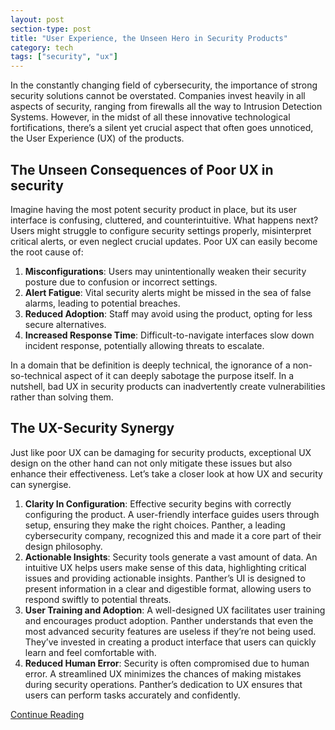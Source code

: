 ```yaml
---
layout: post
section-type: post
title: "User Experience, the Unseen Hero in Security Products"
category: tech
tags: ["security", "ux"]
---
```


In the constantly changing field of cybersecurity, the importance of strong security solutions cannot be overstated.
Companies invest heavily in all aspects of security, ranging from firewalls all the way to Intrusion Detection Systems.
However, in the midst of all these innovative technological fortifications, there’s a silent yet crucial aspect that often goes unnoticed, the User Experience (UX) of the products.

## The Unseen Consequences of Poor UX in security

Imagine having the most potent security product in place, but its user interface is confusing, cluttered, and counterintuitive.
What happens next? Users might struggle to configure security settings properly, misinterpret critical alerts, or even neglect crucial updates.
Poor UX can easily become the root cause of:

1. **Misconfigurations**: Users may unintentionally weaken their security posture due to confusion or incorrect settings.
2. **Alert Fatigue**: Vital security alerts might be missed in the sea of false alarms, leading to potential breaches.
3. **Reduced Adoption**: Staff may avoid using the product, opting for less secure alternatives.
4. **Increased Response Time**: Difficult-to-navigate interfaces slow down incident response, potentially allowing threats to escalate.

In a domain that be definition is deeply technical, the ignorance of a non-so-technical aspect of it can deeply sabotage the purpose itself.
In a nutshell, bad UX in security products can inadvertently create vulnerabilities rather than solving them.

## The UX-Security Synergy

Just like poor UX can be damaging for security products, exceptional UX design on the other hand can not only mitigate these issues but also enhance their effectiveness.
Let’s take a closer look at how UX and security can synergise.

1. **Clarity In Configuration**: Effective security begins with correctly configuring the product.
   A user-friendly interface guides users through setup, ensuring they make the right choices.
   Panther, a leading cybersecurity company, recognized this and made it a core part of their design philosophy.
2. **Actionable Insights**: Security tools generate a vast amount of data.
   An intuitive UX helps users make sense of this data, highlighting critical issues and providing actionable insights.
   Panther’s UI is designed to present information in a clear and digestible format, allowing users to respond swiftly to potential threats.
3. **User Training and Adoption**: A well-designed UX facilitates user training and encourages product adoption.
   Panther understands that even the most advanced security features are useless if they’re not being used.
   They’ve invested in creating a product interface that users can quickly learn and feel comfortable with.
4. **Reduced Human Error**: Security is often compromised due to human error.
   A streamlined UX minimizes the chances of making mistakes during security operations.
   Panther’s dedication to UX ensures that users can perform tasks accurately and confidently.

[Continue Reading](https://panther.com/blog/user-experience-the-unseen-hero-in-security-products/)
